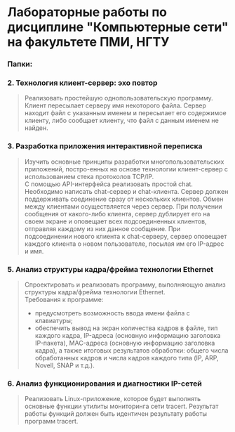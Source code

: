 # Лабораторные работы по дисциплине "Компьютерные сети" на факультете ПМИ, НГТУ


### Папки:
### 2. Технология клиент-сервер: эхо повтор
> Реализовать простейшую однопользовательскую программу. Клиент пересылает серверу имя некоторого файла. Сервер находит файл с указанным именем и пересылает его содержимое клиенту, либо 
сообщает клиенту, что файл с данным именем не найден.

### 3. Разработка приложения интерактивной переписка
> Изучить основные принципы разработки многопользовательских приложений, постро-енных на основе технологии клиент-сервер с использованием 
стека протоколов TCP/IP.  
> С помощью API-интерфейса реализовать простой chat. Необходимо написать chat-сервер и chat-клиента. Сервер должен поддерживать соединение 
сразу от нескольких клиентов. Обмен между клиентами осуществляется через сервер. При получении сообщения от какого-либо клиента, сервер 
дублирует его на своем экране и оповещает всех подсоединенных клиентов, отправляя каждому из них данное сообщение. При подсоединении 
нового клиента к chat-серверу, сервер оповещает каждого клиента о новом пользователе, посылая им его IP-адрес и имя.

### 5. Анализ структуры кадра/фрейма технологии Ethernet
> Спроектировать и реализовать программу, выполняющую анализ структуры кадра/фрейма технологии Ethernet.  
> Требования к программе:
> * предусмотреть возможность ввода имени файла с клавиатуры; 
> * обеспечить вывод на экран количества кадров в файле, тип каждого кадра, IP-адреса (основную информацию заголовка IP-пакета), 
MAC-адреса (основную информацию заголовка кадра), а также итоговых результатов обработки: общего числа обработанных кадров и числа 
кадров каждого типа (IP, ARP, Novell, SNAP и т.д.).

### 6. Анализ функционирования и диагностики IP-сетей
> Реализовать Linux-приложение, которое будет выполнять основные функции утилиты мониторинга сети tracert. Результат работы функций 
должен быть идентичен результату работы программ tracert.
